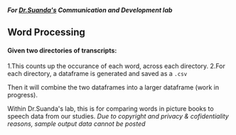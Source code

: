 #### _For [Dr.Suanda's](https://psych.uconn.edu/faculty/umay-suanda/) Communication and Development lab_

## Word Processing

#### Given two directories of transcripts:
1.This counts up the occurance of each word, across each directory.
2.For each directory, a dataframe is generated and saved as a `.csv`

Then it will combine the two dataframes into a larger dataframe (work in progress).

Within Dr.Suanda's lab, this is for comparing words in picture books to speech data from our studies.
_Due to copyright and privacy & cofidentiality reasons, sample output data cannot be posted_
